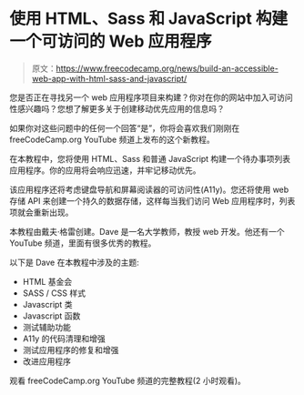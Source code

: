 # 使用 HTML、Sass 和 JavaScript 构建一个可访问的 Web 应用程序

> 原文：<https://www.freecodecamp.org/news/build-an-accessible-web-app-with-html-sass-and-javascript/>

您是否正在寻找另一个 web 应用程序项目来构建？你对在你的网站中加入可访问性感兴趣吗？您想了解更多关于创建移动优先应用的信息吗？

如果你对这些问题中的任何一个回答“是”，你将会喜欢我们刚刚在 freeCodeCamp.org YouTube 频道上发布的这个新教程。

在本教程中，您将使用 HTML、Sass 和普通 JavaScript 构建一个待办事项列表应用程序。你的应用将会响应迅速，并牢记移动优先。

该应用程序还将考虑键盘导航和屏幕阅读器的可访问性(A11y)。您还将使用 web 存储 API 来创建一个持久的数据存储，这样每当我们访问 Web 应用程序时，列表项就会重新出现。

本教程由戴夫·格雷创建。Dave 是一名大学教师，教授 web 开发。他还有一个 YouTube 频道，里面有很多优秀的教程。

以下是 Dave 在本教程中涉及的主题:

*   HTML 基金会
*   SASS / CSS 样式
*   Javascript 类
*   Javascript 函数
*   测试辅助功能
*   A11y 的代码清理和增强
*   测试应用程序的修复和增强
*   改进应用程序

观看 freeCodeCamp.org YouTube 频道的完整教程(2 小时观看)。